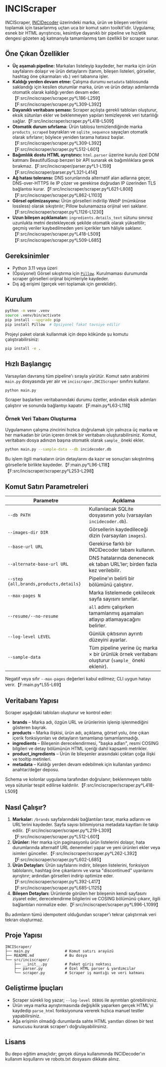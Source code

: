 # INCIScraper

INCIScraper, [INCIDecoder](https://incidecoder.com) üzerindeki marka, ürün ve
bileşen verilerini toplamak için tasarlanmış uçtan uca bir komut satırı
toolkit'idir. Uygulama; esnek bir HTML ayrıştırıcısı, kesintiye dayanıklı bir
pipeline ve hız/etik dengesi gözeten ağ katmanıyla tamamlanmış tam özellikli bir
scraper sunar.

## Öne Çıkan Özellikler

- **Üç aşamalı pipeline:** Markaları listeleyip kaydeder, her marka için ürün
  sayfalarını dolaşır ve ürün detaylarını (tanım, bileşen listeleri, görseller,
  hashtag öne çıkarmaları vb.) veri tabanına işler.
- **Kaldığı yerden devam etme:** Çalışma durumu `metadata` tablosunda saklandığı
  için kesilen oturumlar marka, ürün ve ürün detayı adımlarında otomatik olarak
  kaldığı yerden devam eder.【F:src/inciscraper/scraper.py†L186-L259】【F:src/inciscraper/scraper.py†L309-L392】
- **Dayanıklı veritabanı şeması:** Scraper açılışta gerekli tabloları oluşturur,
  eksik sütunları ekler ve beklenmeyen yapıları temizleyerek veri tutarlılığı
  sağlar.【F:src/inciscraper/scraper.py†L418-L509】
- **Otomatik durum sıfırlama:** Ürün tablosu temizlendiğinde marka
  ``products_scraped`` bayrakları ve ``sqlite_sequence`` sayaçları otomatik
  olarak sıfırlanır; böylece yeniden tarama hatasız başlar.【F:src/inciscraper/scraper.py†L309-L392】【F:src/inciscraper/scraper.py†L512-L601】
- **Bağımlılık dostu HTML ayrıştırıcı:** `html.parser` üzerine kurulu özel DOM
  katmanı BeautifulSoup benzeri bir API sunarak ek bağımlılıklara gerek
  bırakmaz.【F:src/inciscraper/parser.py†L1-L159】【F:src/inciscraper/parser.py†L321-L414】
- **Ağ hatası toleransı:** DNS sorunlarında alternatif alan adlarına geçer,
  DNS-over-HTTPS ile IP çözer ve gerekirse doğrudan IP üzerinden TLS bağlantısı
  kurar.【F:src/inciscraper/scraper.py†L621-L808】【F:src/inciscraper/scraper.py†L862-L1103】
- **Görsel optimizasyonu:** Ürün görselleri indirilip WebP (mümkünse lossless)
  olarak sıkıştırılır; Pillow bulunamazsa orijinal veri saklanır.【F:src/inciscraper/scraper.py†L1126-L1230】
- **Uzun bileşen açıklamaları:** `ingredients.details_text` sütunu sınırsız
  uzunlukta metni destekleyecek şekilde otomatik olarak yükseltilir; geçmiş
  veriler kaybedilmeden yeni içerikler tam hâliyle saklanır.【F:src/inciscraper/scraper.py†L418-L509】【F:src/inciscraper/scraper.py†L509-L685】

## Gereksinimler

- Python 3.11 veya üzeri
- (Opsiyonel) Görsel sıkıştırma için [`Pillow`](https://python-pillow.org/).
  Kurulmaması durumunda scraper görselleri orijinal biçimleriyle kaydeder.
- Dış ağ erişimi (gerçek veri toplamak için gereklidir).

## Kurulum

```bash
python -m venv .venv
source .venv/bin/activate
pip install --upgrade pip
pip install Pillow  # Opsiyonel fakat tavsiye edilir
```

Projeyi paket olarak kullanmak için depo kökünde şu komutu çalıştırabilirsiniz:

```bash
pip install -e .
```

## Hızlı Başlangıç

Varsayılan davranış tüm pipeline'ı sırayla yürütür. Komut satırı arabirimi
`main.py` dosyasında yer alır ve `inciscraper.INCIScraper` sınıfını kullanır.

```bash
python main.py
```

Scraper başlarken veritabanındaki durumu özetler, ardından eksik adımları
çalıştırır ve sonunda bağlantıyı kapatır.【F:main.py†L63-L118】

### Örnek Veri Tabanı Oluşturma

Uygulamanın çalışma zincirini hızlıca doğrulamak için yalnızca üç marka ve her
markadan bir ürün içeren örnek bir veritabanı oluşturabilirsiniz. Komut,
veritabanı dosya adınızın başına otomatik olarak `sample_` öneki ekler.

```bash
python main.py --sample-data --db incidecoder.db
```

Bu işlem ilgili markaların ürün detaylarını da kazır ve sonuçları sıkıştırılmış
görsellerle birlikte kaydeder.【F:main.py†L96-L118】【F:src/inciscraper/scraper.py†L253-L298】

## Komut Satırı Parametreleri

| Parametre | Açıklama |
| --- | --- |
| `--db PATH` | Kullanılacak SQLite dosyasının yolu (varsayılan `incidecoder.db`). |
| `--images-dir DIR` | Görsellerin kaydedileceği dizin (varsayılan `images`). |
| `--base-url URL` | Gerekirse farklı bir INCIDecoder tabanı kullanın. |
| `--alternate-base-url URL` | DNS hatalarında denenecek ek taban URL'ler; birden fazla kez verilebilir. |
| `--step {all,brands,products,details}` | Pipeline'ın belirli bir bölümünü çalıştırır. |
| `--max-pages N` | Marka listelemede çekilecek sayfa sayısını sınırlar. |
| `--resume/--no-resume` | `all` adımı çalışırken tamamlanmış aşamaları atlayıp atlamayacağını belirler. |
| `--log-level LEVEL` | Günlük çıktısının ayrıntı düzeyini ayarlar. |
| `--sample-data` | Tüm pipeline yerine üç marka × bir ürünlük örnek veritabanı oluşturur (`sample_` öneki eklenir). |

Negatif veya sıfır `--max-pages` değerleri kabul edilmez; CLI uygun hatayı
verir.【F:main.py†L55-L69】

## Veritabanı Yapısı

Scraper aşağıdaki tabloları oluşturur ve kontrol eder:

- **brands** – Marka adı, özgün URL ve ürünlerinin işlenip işlenmediğini
  gösteren bayrak.
- **products** – Marka ilişkisi, ürün adı, açıklama, görsel yolu, öne çıkan
  içerik fonksiyonları ve detayların tamamlanıp tamamlanmadığı.
- **ingredients** – Bileşenin derecelendirmesi, "başka adları", resmi COSING
  bilgileri ve detay bölümünün HTML içeriği dahil kapsamlı metrikler.
- **product_ingredients** – Ürün ile bileşenler arasındaki çoktan çoğa ilişki ve
  tooltip metinleri.
- **metadata** – Kaldığı yerden devam edebilmek için kullanılan yardımcı
  anahtar/değer deposu.

Schema ve kolonlar uygulama tarafından doğrulanır; beklenmeyen tablo veya
sütunlar tespit edilirse kaldırılır.【F:src/inciscraper/scraper.py†L418-L509】

## Nasıl Çalışır?

1. **Markalar:** `/brands` sayfalarındaki bağlantıları tarar, marka adlarını ve
   URL'lerini kaydeder. Sayfa sayısı bilinmiyorsa metadata kayıtları ile takip
   edilir.【F:src/inciscraper/scraper.py†L219-L309】【F:src/inciscraper/scraper.py†L512-L601】
2. **Ürünler:** Her marka için paginasyonlu ürün listelerini dolaşır, hata
   durumlarında alternatif URL denemeleri yapar ve yeni ürünleri ekler veya
   isimleri günceller.【F:src/inciscraper/scraper.py†L262-L392】【F:src/inciscraper/scraper.py†L602-L685】
3. **Ürün Detayları:** Ürün sayfalarını indirir, bileşen listelerini, fonksiyon
   tablolarını, hashtag öne çıkanlarını ve varsa "discontinued" uyarılarını
   ayrıştırır; ardından görselleri indirip optimize eder.【F:src/inciscraper/scraper.py†L392-L417】【F:src/inciscraper/scraper.py†L685-L1125】
4. **Bileşen Detayları:** Ürünlerde görülen her bileşenin kendi sayfasını
   ziyaret eder, derecelendirme bilgilerini ve COSING bölümünü çıkarır, ilgili
   bağlantıları normalize eder.【F:src/inciscraper/scraper.py†L996-L1099】

Bu adımların tümü idempotent olduğundan scraper'ı tekrar çalıştırmak veri
tekrarı oluşturmaz.

## Proje Yapısı

```
INCIScraper/
├── main.py                # Komut satırı arayüzü
├── README.md              # Bu dosya
└── src/inciscraper/
    ├── __init__.py        # Paket giriş noktası
    ├── parser.py          # Özel HTML parser & yardımcılar
    └── scraper.py         # Scraper iş mantığı ve veri katmanı
```

## Geliştirme İpuçları

- Scraper sürekli log yazar; `--log-level DEBUG` ile ayrıntıları görebilirsiniz.
- Ürün veya marka ayrıştırmasında değişiklik yaparken gerçek HTML'yi kaydedip
  `parse_html` fonksiyonuna vererek hızlıca manuel testler yapabilirsiniz.
- Ağa erişimin olmadığı durumlarda sahte HTML yanıtları dönen bir test sunucusu
  kurarak scraper'ı doğrulayabilirsiniz.

## Lisans

Bu depo eğitim amaçlıdır; gerçek dünya kullanımında INCIDecoder'ın kullanım
koşullarını ve robots.txt dosyasını dikkate alınız.
